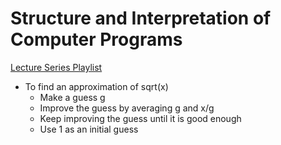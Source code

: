 # Structure and Interpretation of Computer Programs

[Lecture Series Playlist](https://www.youtube.com/playlist?list=PLE18841CABEA24090)

- To find an approximation of sqrt(x)
  - Make a guess g
  - Improve the guess by averaging g and x/g
  - Keep improving the guess until it is good enough
  - Use 1 as an initial guess
